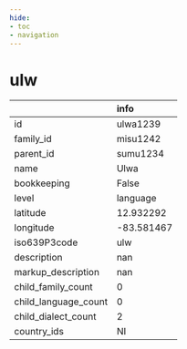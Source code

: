 ```yaml
---
hide:
- toc
- navigation
---
```

# ulw
|                      | info       |
|:---------------------|:-----------|
| id                   | ulwa1239   |
| family_id            | misu1242   |
| parent_id            | sumu1234   |
| name                 | Ulwa       |
| bookkeeping          | False      |
| level                | language   |
| latitude             | 12.932292  |
| longitude            | -83.581467 |
| iso639P3code         | ulw        |
| description          | nan        |
| markup_description   | nan        |
| child_family_count   | 0          |
| child_language_count | 0          |
| child_dialect_count  | 2          |
| country_ids          | NI         |